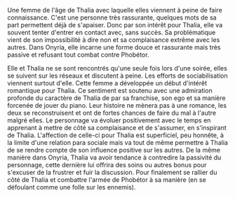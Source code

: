 Une femme de l'âge de Thalia avec laquelle elles viennent à peine de faire connaissance. C'est une personne très rassurante, quelques mots de sa part permettent déjà de s'apaiser. Donc par son intérêt pour Thalia, elle va souvent tenter d'entrer en contact avec, sans succès. Sa problématique vient de son impossibilité à dire non et sa complaisance extrême avec les autres. Dans Onyria, elle incarne une forme douce et rassurante mais très passive et refusant tout combat contre Phobétor.

Elle et Thalia ne se sont rencontrés qu'une seule fois lors d'une soirée, elles se suivent sur les réseaux et discutent à peine. Les efforts de sociabilisation viennent surtout d'elle. Cette femme a développée un début d'intérêt romantique pour Thalia. Ce sentiment est soutenu avec une admiration profonde du caractère de Thalia de par sa franchise, son ego et sa manière forcenée de jouer du piano. Leur histoire ne mènera pas à une romance, les deux se reconstruisent et ont de fortes chances de faire du mal à l'autre malgré elles. Le personnage va évoluer positivement avec le temps en apprenant à mettre de côté sa complaisance et de s'assumer, en s'inspirant de Thalia. L'affection de celle-ci pour Thalia est superficiel, peu honnête, à la limite d'une relation para sociale mais va tout de même permettre à Thalia de se rendre compte de son influence positive sur les autres. De la même manière dans Onyria, Thalia va avoir tendance à contredire la passivité du personnage, cette dernière lui offrira des soins ou autres bonus pour s'excuser de la frustrer et fuir la discussion. Pour finalement se rallier du côté de Thalia et combattre l'armée de Phobétor à sa manière (en se défoulant comme une folle sur les ennemis).